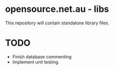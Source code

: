 # opensource.net.au - libs

This repository will contain standalone library files.

# TODO

* Finish database commenting
* Implement unit testing.